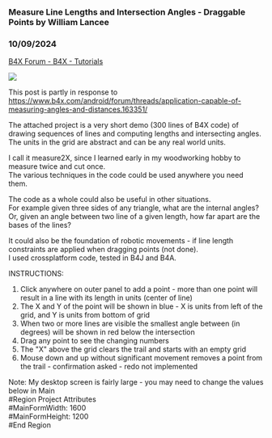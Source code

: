 ###  Measure Line Lengths and Intersection Angles - Draggable Points by William Lancee
### 10/09/2024
[B4X Forum - B4X - Tutorials](https://www.b4x.com/android/forum/threads/163499/)

![](https://www.b4x.com/android/forum/attachments/157587)  
  
This post is partly in response to  
<https://www.b4x.com/android/forum/threads/application-capable-of-measuring-angles-and-distances.163351/>  
  
The attached project is a very short demo (300 lines of B4X code) of drawing sequences of lines and computing lengths and intersecting angles.  
The units in the grid are abstract and can be any real world units.  
  
I call it measure2X, since I learned early in my woodworking hobby to measure twice and cut once.  
The various techniques in the code could be used anywhere you need them.  
  
The code as a whole could also be useful in other situations.  
For example given three sides of any triangle, what are the internal angles?  
Or, given an angle between two line of a given length, how far apart are the bases of the lines?  
  
It could also be the foundation of robotic movements - if line length constraints are applied when dragging points (not done).  
I used crossplatform code, tested in B4J and B4A.  
  
INSTRUCTIONS:  
1. Click anywhere on outer panel to add a point - more than one point will result in a line with its length in units (center of line)  
2. The X and Y of the point will be shown in blue - X is units from left of the grid, and Y is units from bottom of grid  
3. When two or more lines are visible the smallest angle between (in degrees) will be shown in red below the intersection  
4. Drag any point to see the changing numbers  
5. The "X" above the grid clears the trail and starts with an empty grid  
6. Mouse down and up without significant movement removes a point from the trail - confirmation asked - redo not implemented  
  
Note: My desktop screen is fairly large - you may need to change the values below in Main  
#Region Project Attributes  
 #MainFormWidth: 1600  
 #MainFormHeight: 1200  
#End Region